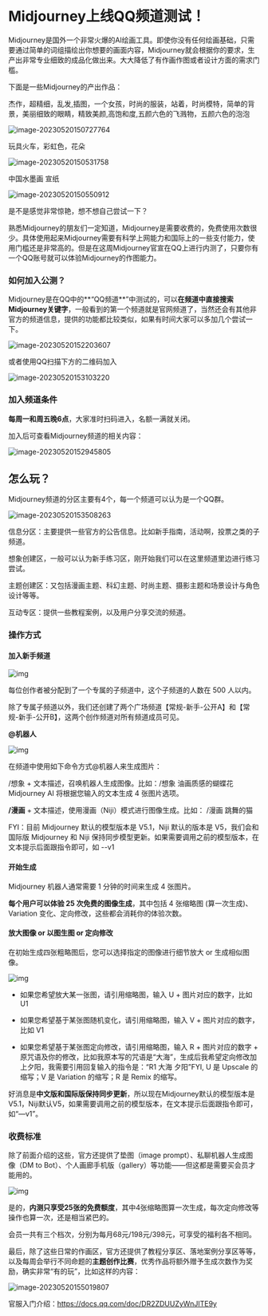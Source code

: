 # Midjourney上线QQ频道测试！

Midjourney是国外一个非常火爆的AI绘画工具。即使你没有任何绘画基础，只需要通过简单的词组描绘出你想要的画面内容，Midjourney就会根据你的要求，生产出非常专业细致的成品化做出来。大大降低了有作画作图或者设计方面的需求门槛。

下面是一些Midjourney的产出作品：

杰作，超精细，乱发,插图，一个女孩，时尚的服装，站着，时尚模特，简单的背景，美丽细致的眼睛，精致美颜,高饱和度,五颜六色的飞溅物，五颜六色的泡泡

![image-20230520150727764](https://alex-img-1253982387.cos.ap-nanjing.myqcloud.com/Typora/20230520150728.png)

玩具火车，彩虹色，花朵

![image-20230520150531758](C:\Users\Alex\AppData\Roaming\Typora\typora-user-images\image-20230520150531758.png)

中国水墨画 宣纸

![image-20230520150550912](https://alex-img-1253982387.cos.ap-nanjing.myqcloud.com/Typora/20230520150551.png)

是不是感觉非常惊艳，想不想自己尝试一下？

熟悉Midjourney的朋友们一定知道，Midjourney是需要收费的，免费使用次数很少。具体使用起来Midjourney需要有科学上网能力和国际上的一些支付能力，使用门槛还是非常高的。但是在这周Midjourney官宣在QQ上进行内测了，只要你有一个QQ账号就可以体验Midjourney的作图能力。

### 如何加入公测？

Midjourney是在QQ中的**“QQ频道**”中测试的，可以**在频道中直接搜索Midjourney关键字**，一般看到的第一个频道就是官网频道了，当然还会有其他非官方的频道信息，提供的功能都比较类似，如果有时间大家可以多加几个尝试一下。

![image-20230520152203607](https://alex-img-1253982387.cos.ap-nanjing.myqcloud.com/Typora/20230520152203.png)

或者使用QQ扫描下方的二维码加入

![image-20230520153103220](https://alex-img-1253982387.cos.ap-nanjing.myqcloud.com/Typora/20230520153103.png)

### 加入频道条件

**每周一和周五晚6点**，大家准时扫码进入，名额一满就关闭。

加入后可查看Midjourney频道的相关内容：

![image-20230520152945805](https://alex-img-1253982387.cos.ap-nanjing.myqcloud.com/Typora/20230520152945.png)



## 怎么玩？

Midjourney频道的分区主要有4个，每一个频道可以认为是一个QQ群。

![image-20230520153508263](https://alex-img-1253982387.cos.ap-nanjing.myqcloud.com/Typora/20230520153508.png)

信息分区：主要提供一些官方的公告信息。比如新手指南，活动啊，投票之类的子频道。

想象创建区，一般可以认为新手练习区，刚开始我们可以在这里频道里边进行练习尝试。

主题创建区：又包括漫画主题、科幻主题、时尚主题、摄影主题和场景设计与角色设计等等。

互动专区：提供一些教程案例，以及用户分享交流的频道。

### 操作方式

#### **加入新手频道**

![img](https://docimg7.docs.qq.com/image/AgAACFIUBUbnI8MoqXFAAoY8Z2leJCkD.png?imageMogr2/thumbnail/1600x%3E/ignore-error/1)

每位创作者被分配到了一个专属的子频道中，这个子频道的人数在 500 人以内。

除了专属子频道以外，我们还创建了两个广场频道【常规-新手-公开A】和【常规-新手-公开B】，这两个创作频道对所有频道成员可见。

**@机器人**

![img](https://docimg10.docs.qq.com/image/AgAACFIUBUbeiwlYNeRAnpMqcwwQUtyo.png?imageMogr2/thumbnail/1600x%3E/ignore-error/1)

在频道中使用如下命令方式@机器人来生成图片：

/想象 + 文本描述，召唤机器人生成图像。比如：/想象 油画质感的蝴蝶花  Midjourney AI 将根据您输入的文本生成 4 张图片选项。

**/漫画** + 文本描述，使用漫画（Niji）模式进行图像生成。比如： /漫画 跳舞的猫

FYI：目前 Midjourney 默认的模型版本是 V5.1，Niji 默认的版本是 V5，我们会和国际版 Midjourney 和 Niji 保持同步模型更新。如果需要调用之前的模型版本，在文本提示后面跟指令即可，如 --v1



#### **开始生成**

Midjourney 机器人通常需要 1 分钟的时间来生成 4 张图片。

**每个用户可以体验 25 次免费的图像生成**，其中包括 4 张缩略图 (算一次生成)、Variation 变化、定向修改，这些都会消耗你的体验次数。



####   **放大图像 or 以图生图 or 定向修改**

在初始生成四张粗略图后，您可以选择指定的图像进行细节放大 or 生成相似图像。

![img](https://docimg10.docs.qq.com/image/AgAACFIUBUZbt1m-ENpP-oa_t91TjWN-.png?imageMogr2/thumbnail/1600x%3E/ignore-error/1)

- 如果您希望放大某一张图，请引用缩略图，输入 U + 图片对应的数字，比如 U1

- 如果您希望基于某张图随机变化，请引用缩略图，输入 V + 图片对应的数字，比如 V1

- 如果您希望基于某张图定向修改，请引用缩略图，输入 R + 图片对应的数字 + 原咒语及你的修改，比如我原本写的咒语是“大海”，生成后我希望定向修改加上夕阳，我需要引用回复输入的指令是：“R1 大海 夕阳”FYI, U 是 Upscale 的缩写；V 是 Variation 的缩写；R 是 Remix 的缩写。

好消息是**中文版和国际版保持同步更新**，所以现在Midjourney默认的模型版本是V5.1，Niji默认V5，如果需要调用之前的模型版本，在文本提示后面跟指令即可，如“—v1”。

### 收费标准

除了前面介绍的这些，官方还提供了垫图（image prompt）、私聊机器人生成图像（DM to Bot）、个人画廊手机版（gallery）等功能——但这都是需要买会员才能用的。

![img](https://docimg10.docs.qq.com/image/AgAACFIUBUaUjDFehoZE74kKdgpgsgpx.jpeg?w=1206&h=962)

是的，**内测只享受25张的免费额度**，其中4张缩略图算一次生成，每次定向修改等操作也算一次，还是相当紧巴的。

会员一共有三个档次，分别为每月68元/198元/398元，可享受的福利各不相同。

最后，除了这些日常的作画区，官方还提供了教程分享区、落地案例分享区等等，以及每周会举行不同命题的**主题创作比赛**，优秀作品将额外赠予生成次数作为奖励，确实非常“有的玩”，比如这样的内容：

![image-20230520155019807](https://alex-img-1253982387.cos.ap-nanjing.myqcloud.com/Typora/20230520155020.png)

官服入门介绍：https://docs.qq.com/doc/DR2ZDUUZyWnJITE9y